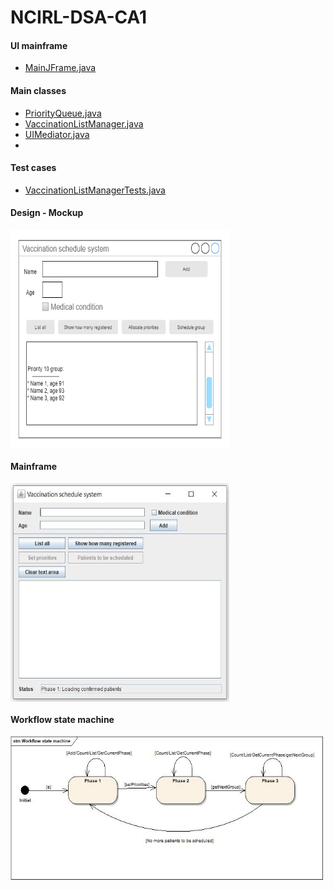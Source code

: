 # NCIRL-DSA-CA1

#### UI mainframe
- [MainJFrame.java](https://github.com/herreramaxi/NCIRL-DSA-CA1/blob/main/src/UI/MainJFrame.java)

#### Main classes
- [PriorityQueue.java](https://github.com/herreramaxi/NCIRL-DSA-CA1/blob/main/src/Model/PriorityQueue.java)
- [VaccinationListManager.java](https://github.com/herreramaxi/NCIRL-DSA-CA1/blob/main/src/Model/VaccinationListManager.java)
- [UIMediator.java](https://github.com/herreramaxi/NCIRL-DSA-CA1/blob/main/src/UI/UIMediator.java)
- 
#### Test cases
- [VaccinationListManagerTests.java](https://github.com/herreramaxi/NCIRL-DSA-CA1/blob/main/test/VaccinationListManagerTests.java)

#### Design - Mockup
<a href="url"><img src="https://github.com/herreramaxi/NCIRL-DSA-CA1/blob/main/uml/ca%20mockup.png" align="center" height="350" width="350" ></a>

#### Mainframe
<a href="url"><img src="https://github.com/herreramaxi/NCIRL-DSA-CA1/blob/main/uml/Main%20frame.JPG" align="center" height="350" width="350" ></a>

#### Workflow state machine
<a href="url"><img src="https://github.com/herreramaxi/NCIRL-DSA-CA1/blob/main/uml/Workflow%20state%20machine.jpg" align="center" height="230" width="500" ></a>
